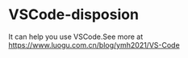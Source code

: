 # VSCode-disposion

It can help you use VSCode.See more at <https://www.luogu.com.cn/blog/ymh2021/VS-Code>
